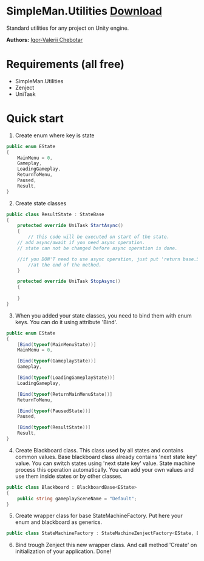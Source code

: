 # SimpleMan.Utilities [Download](https://github.com/IgorChebotar/Utilities/releases)
Standard utilities for any project on Unity engine. 

**Authors:** [Igor-Valerii Chebotar](https://www.linkedin.com/in/igor-chebotar/) 
<br>

# Requirements (all free)
* SimpleMan.Utilities
* Zenject
* UniTask

# Quick start
1. Create enum where key is state
```C# 
public enum EState
{
    MainMenu = 0,
    Gameplay,
    LoadingGameplay,
    ReturnToMenu,
    Paused,
    Result,
}
```

2. Create state classes
```C# 
public class ResultState : StateBase
{
    protected override UniTask StartAsync()
    {
        // this code will be executed on start of the state.
	// add async/await if you need async operation.
	// state can not be changed before async operation is done.

	//if you DON'T need to use async operation, just put 'return base.StartAsync()' 
        //at the end of the method.
    }

    protected override UniTask StopAsync()
    {
        
    }
}
```

3. When you added your state classes, you need to bind them with enum keys.
You can do it using attribute 'Bind'.
```C# 
public enum EState
{
    [Bind(typeof(MainMenuState))]
    MainMenu = 0,

    [Bind(typeof(GameplayState))]
    Gameplay,

    [Bind(typeof(LoadingGameplayState))]
    LoadingGameplay,

    [Bind(typeof(ReturnMainMenuState))]
    ReturnToMenu,

    [Bind(typeof(PausedState))]
    Paused,

    [Bind(typeof(ResultState))]
    Result,
}
```

4. Create Blackboard class. This class used by all states and contains 
common values. Base blackboard class already contains 'next state key' value. 
You can switch states using 'next state key' value. State machine process this operation
automatically. You can add your own values and use them inside states or by other classes.
```C# 
public class Blackboard : BlackboardBase<EState>
{
    public string gameplaySceneName = "Default";
}
```

5. Create wrapper class for base StateMachineFactory. Put here your enum and blackboard as generics.
```C# 
public class StateMachineFactory : StateMachineZenjectFactory<EState, Blackboard> { }
```

6. Bind trough Zenject this new wrapper class. And call method 'Create' on initialization of your application. Done!
